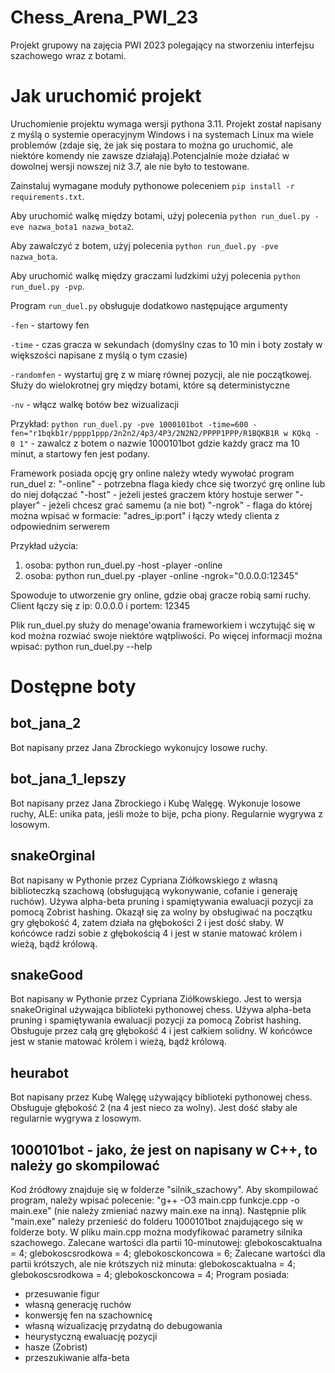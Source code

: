 # Chess_Arena_PWI_23
Projekt grupowy na zajęcia PWI 2023 polegający na stworzeniu interfejsu szachowego wraz z botami.


# Jak uruchomić projekt
Uruchomienie projektu wymaga wersji pythona 3.11. Projekt został napisany z myślą o systemie operacyjnym Windows i na systemach Linux ma wiele problemów (zdaje się, że jak się postara to można go uruchomić, ale niektóre komendy nie zawsze działają).Potencjalnie może działać w dowolnej wersji nowszej niż 3.7, ale nie było to testowane.

Zainstaluj wymagane moduły pythonowe poleceniem `pip install -r requirements.txt`.

Aby uruchomić walkę między botami, użyj polecenia `python run_duel.py -eve nazwa_bota1 nazwa_bota2`.

Aby zawalczyć z botem, użyj polecenia `python run_duel.py -pve nazwa_bota`.

Aby uruchomić walkę między graczami ludzkimi użyj polecenia `python run_duel.py -pvp`.

Program `run_duel.py` obsługuje dodatkowo następujące argumenty

`-fen` - startowy fen

`-time` - czas gracza w sekundach (domyślny czas to 10 min i boty zostały w większości napisane z myślą o tym czasie)

`-randomfen` - wystartuj grę z w miarę równej pozycji, ale nie początkowej. Służy do wielokrotnej gry między botami, które są deterministyczne

`-nv` - włącz walkę botów bez wizualizacji

Przykład: `python run_duel.py -pve 1000101bot -time=600 -fen="r1bqkb1r/pppp1ppp/2n2n2/4p3/4P3/2N2N2/PPPP1PPP/R1BQKB1R w KQkq - 0 1"` - zawalcz z botem o nazwie 1000101bot gdzie każdy gracz ma 10 minut, a startowy fen jest podany.

Framework posiada opcję gry online należy wtedy wywołać program run_duel z:
"-online" - potrzebna flaga kiedy chce się tworzyć grę online lub do niej dołączać
"-host" - jeżeli jesteś graczem który hostuje serwer
"-player" - jeżeli chcesz grać samemu (a nie bot)
"-ngrok" - flaga do której można wpisać w formacie: "adres_ip:port" i łączy wtedy clienta z odpowiednim serwerem

Przykład użycia:
1. osoba: python run_duel.py -host -player -online
2. osoba: python run_duel.py -player -online -ngrok="0.0.0.0:12345"

Spowoduje to utworzenie gry online, gdzie obaj gracze robią sami ruchy. Client łączy się z ip: 0.0.0.0 i portem: 12345

Plik run_duel.py służy do menage'owania frameworkiem i wczytująć się w kod można rozwiać swoje niektóre wątpliwości.
Po więcej informacji można wpisać: python run_duel.py --help

# Dostępne boty

## bot_jana_2
Bot napisany przez Jana Zbrockiego wykonujcy losowe ruchy.
## bot_jana_1_lepszy
Bot napisany przez Jana Zbrockiego i Kubę Walęgę. Wykonuje losowe ruchy, ALE: unika pata, jeśli może to bije, pcha piony. Regularnie wygrywa z losowym. 
## snakeOrginal
Bot napisany w Pythonie przez Cypriana Ziółkowskiego z własną biblioteczką szachową (obsługującą wykonywanie, cofanie i generaję ruchów). Używa alpha-beta pruning i spamiętywania ewaluacji pozycji za pomocą Zobrist hashing. Okazął się za wolny by obsługiwać na początku gry głębokość 4, zatem działa na głębokości 2 i jest dość słaby. W końcówce radzi sobie z głębokością 4 i jest w stanie matować królem i wieżą, bądź królową.
## snakeGood
Bot napisany w Pythonie przez Cypriana Ziółkowskiego. Jest to wersja snakeOriginal używająca biblioteki pythonowej chess. Używa alpha-beta pruning i spamiętywania ewaluacji pozycji za pomocą Zobrist hashing. Obsługuje przez całą grę głębokość 4 i jest całkiem solidny. W końcówce jest w stanie matować królem i wieżą, bądź królową.
## heurabot
Bot napisany przez Kubę Walęgę używający biblioteki pythonowej chess. Obsługuje głębokość 2 (na 4 jest nieco za wolny). Jest dość słaby ale regularnie wygrywa z losowym.
## 1000101bot - jako, że jest on napisany w C++, to należy go skompilować
Kod źródłowy znajduje się w folderze "silnik_szachowy".
Aby skompilować program, należy wpisać polecenie: "g++ -O3 main.cpp funkcje.cpp -o main.exe" (nie należy zmieniać nazwy main.exe na inną).
Następnie plik "main.exe" należy przenieść do folderu 1000101bot znajdującego się w folderze boty.
W pliku main.cpp można modyfikować parametry silnika szachowego.
Zalecane wartości dla partii 10-minutowej:
glebokoscaktualna = 4;
glebokoscsrodkowa = 4;
glebokosckoncowa  = 6;
Zalecane wartości dla partii krótszych, ale nie krótszych niż minuta:
glebokoscaktualna = 4;
glebokoscsrodkowa = 4;
glebokosckoncowa = 4;
Program posiada:
- przesuwanie figur
- własną generację ruchów
- konwersję fen na szachownicę
- własną wizualizację przydatną do debugowania
- heurystyczną ewaluację pozycji
- hasze (Zobrist)
- przeszukiwanie alfa-beta